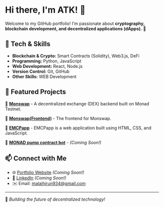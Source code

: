 # Hi there, I'm ATK! 👋

Welcome to my GitHub portfolio! I'm passionate about **cryptography, blockchain development, and decentralized applications (dApps).** 🚀

## 🔧 Tech & Skills
- **Blockchain & Crypto:** Smart Contracts (Solidity), Web3.js, DeFi
- **Programming:** Python, JavaScript
- **Web Development:** React, Node.js
- **Version Control:** Git, GitHub
- **Other Skills:** WEB Development

## 📌 Featured Projects
🔹 [**Monswap**](https://github.com/ATK-zk/monswap) - A decentralized exchange (DEX) backend built on Monad Testnet.

🔹 [**Monswap(Frontend)**](https://github.com/ATK-zk/monswap_frontend) - The frontend for Monswap.

🔹 [**EMCPapp**](https://github.com/ATK-zk/web_development) - EMCPapp is a web application built using HTML, CSS, and JavaScript.

🔹 [**MONAD pump contract bot**](#) - *(Coming Soon!)*

## 📫 Connect with Me
- 🌐 [Portfolio Website](#) *(Coming Soon!)*
- 🔗 [LinkedIn](#) *(Coming Soon!)*
- ✉️ Email: malaihirun934@gmail.com

---
🚀 _Building the future of decentralized technology!_


